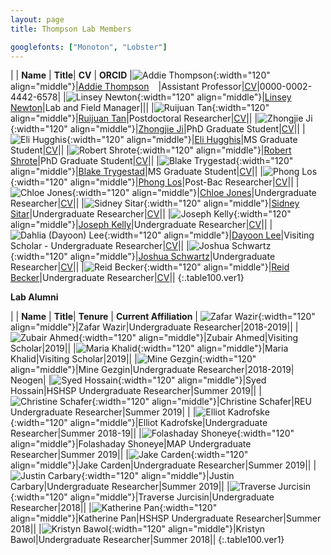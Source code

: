 ```yaml
---
layout: page
title: Thompson Lab Members

googlefonts: ["Monoton", "Lobster"]
---
```


| | **Name** | **Title**| **CV** | **ORCID**
|![Addie Thompson](/images/People_Images/addiethompson.jpg){:width="120" align="middle"}|[Addie Thompson](/peoplepages/addiethompson/)<a href="https://twitter.com/addie_may"><img src="/images/Twitter_logo_blue.png" style="width: 15px;"></a>|Assistant Professor|[CV](/CVs/addiethompson.pdf)|0000-0002-4442-6578|
|![Linsey Newton](/images/People_Images/linseynewton.jpg){:width="120" align="middle"}|[Linsey Newton](/peoplepages/linseynewton)|Lab and Field Manager|||
|![Ruijuan Tan](/images/People_Images/ruijuantan.jpg){:width="120" align="middle"}|[Ruijuan Tan](/peoplepages/ruijuantan/)|Postdoctoral Researcher|[CV](/CVs/ruijuantan.pdf)||
|![Zhongjie Ji](/images/People_Images/zhongjieji.jpg){:width="120" align="middle"}|[Zhongjie Ji](/peoplepages/zhongjieji/)|PhD Graduate Student|[CV](/CVs/zhongjieji.pdf)||
|![Eli Hugghis](/images/People_Images/elihugghis.jpg){:width="120" align="middle"}|[Eli Hugghis](/peoplepages/elihugghis/)|MS Graduate Student|[CV](/CVs/elihugghis.pdf)||
|![Robert Shrote](/images/People_Images/robertshrote.jpg){:width="120" align="middle"}|[Robert Shrote](/peoplepages/robertshrote/)|PhD Graduate Student|[CV](/CVs/robertshrote.pdf)||
|![Blake Trygestad](/images/People_Images/blaketrygestad.jpg){:width="120" align="middle"}|[Blake Trygestad](/peoplepages/blaketrygestad/)|MS Graduate Student|[CV](/CVs/blaketrygestad.pdf)||
|![Phong Los](/images/People_Images/phonglos.jpg){:width="120" align="middle"}|[Phong Los](/peoplepages/phonglos/)|Post-Bac Researcher|[CV](/CVs/phonglos.pdf)||
|![Chloe Jones](/images/People_Images/chloejones.jpg){:width="120" align="middle"}|[Chloe Jones](/peoplepages/chloejones/)|Undergraduate Researcher|[CV](/CVs/chloejones.pdf)||
|![Sidney Sitar](/images/People_Images/sidneysitar.jpg){:width="120" align="middle"}|[Sidney Sitar](/peoplepages/sidneysitar/)|Undergraduate Researcher|[CV](/CVs/sidneysitar.pdf)||
|![Joseph Kelly](/images/People_Images/josephkelly.jpg){:width="120" align="middle"}|[Joseph Kelly](/peoplepages/josephkelly/)|Undergraduate Researcher|[CV](/CVs/josephkelly.pdf)||
|![Dahlia (Dayoon) Lee](/images/People_Images/dayoonlee.jpg){:width="120" align="middle"}|[Dayoon Lee](/peoplepages/dayoonlee/)|Visiting Scholar - Undergraduate Researcher|[CV](/CVs/dayoonlee.pdf)||
|![Joshua Schwartz](/images/People_Images/joshuaschwartz.jpg){:width="120" align="middle"}|[Joshua Schwartz](/peoplepages/joshuaschwartz/)|Undergraduate Researcher|[CV](/CVs/joshuaschwartz.pdf)||
|![Reid Becker](/images/People_Images/reidbecker.jpg){:width="120" align="middle"}|[Reid Becker](/peoplepages/reidbecker/)|Undergraduate Researcher|[CV](/CVs/reidbecker.pdf)||
{:.table100.ver1}


**Lab Alumni**

| | **Name** | **Title**| **Tenure** | **Current Affiliation** |
![Zafar Wazir](/images/People_Images/zafarwazir.jpg){:width="120" align="middle"}|Zafar Wazir|Undergraduate Researcher|2018-2019||
|![Zubair Ahmed](/images/People_Images/zubairahmed.jpg){:width="120" align="middle"}|Zubair Ahmed|Visiting Scholar|2019||
|![Maria Khalid](/images/People_Images/mariakhalid.jpg){:width="120" align="middle"}|Maria Khalid|Visiting Scholar|2019||
|![Mine Gezgin](/images/People_Images/minegezgin.jpg){:width="120" align="middle"}|Mine Gezgin|Undergraduate Researcher|2018-2019| Neogen|
|![Syed Hossain](/images/People_Images/syedhossain.jpg){:width="120" align="middle"}|Syed Hossain|HSHSP Undergraduate Researcher|Summer 2019||
|![Christine Schafer](/images/People_Images/christineschafer.jpg){:width="120" align="middle"}|Christine Schafer|REU Undergraduate Researcher|Summer 2019| |
|![Elliot Kadrofske](/images/People_Images/elliotkadrofske.jpg){:width="120" align="middle"}|Elliot Kadrofske|Undergraduate Researcher|Summer 2018-19||
|![Folashaday Shoneye](/images/People_Images/folashadayshoneye.jpg){:width="120" align="middle"}|Folashaday Shoneye|MAP Undergraduate Researcher|Summer 2019||
|![Jake Carden](/images/People_Images/jakecarden.jpg){:width="120" align="middle"}|Jake Carden|Undergraduate Researcher|Summer 2019||
|![Justin Carbary](/images/People_Images/justincarbary.jpg){:width="120" align="middle"}|Justin Carbary|Undergraduate Researcher|Summer 2019||
|![Traverse Jurcisin](/images/People_Images/traversejurcisin.jpg){:width="120" align="middle"}|Traverse Jurcisin|Undergraduate Researcher|2018||
|![Katherine Pan](/images/People_Images/katherinepan.jpg){:width="120" align="middle"}|Katherine Pan|HSHSP Undergraduate Researcher|Summer 2018||
|![Kristyn Bawol](/images/People_Images/kristynbawol.jpg){:width="120" align="middle"}|Kristyn Bawol|Undergraduate Researcher|Summer 2018||
{:.table100.ver1}
